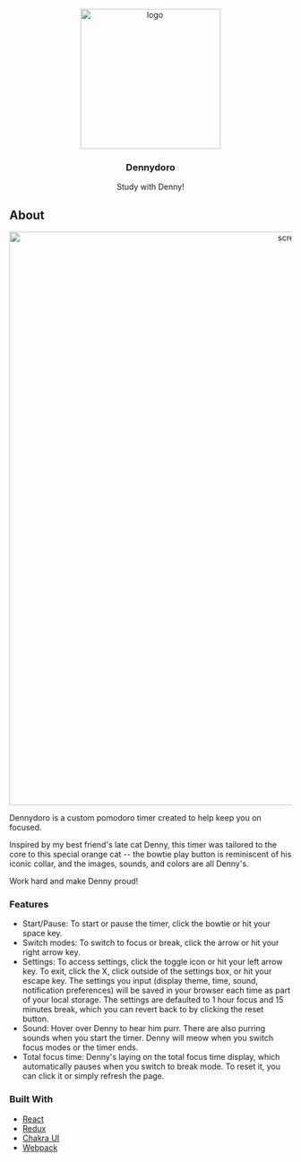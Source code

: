 <div id="top"></div>

<!-- logo -->
<br />
<div align="center">
  <a href="https://dennydoro.vercel.app">
    <img src="favicons/apple-touch-icon-focus.png" alt="logo" width="250" height="250" >
  </a>

<h3 align="center">Dennydoro</h3>

  <p align="center">
    Study with Denny!
  </p>
</div>

<!-- about -->

## About

<div align="center">
  <a href="https://dennydoro.vercel.app">
    <img src="images/dennydoro.png" alt="screenshots" width="1024">
  </a>
</div>

Dennydoro is a custom pomodoro timer created to help keep you on focused. 

Inspired by my best friend's late cat Denny, this timer was tailored to the core to this special orange cat -- the bowtie play button is reminiscent of his iconic collar, and the images, sounds, and colors are all Denny's.

Work hard and make Denny proud!

### Features
- Start/Pause: To start or pause the timer, click the bowtie or hit your space key.
- Switch modes: To switch to focus or break, click the arrow or hit your right arrow key.
- Settings: To access settings, click the toggle icon or hit your left arrow key. To exit, click the X, click outside of the settings box, or hit your escape key. The settings you input (display theme, time, sound, notification preferences) will be saved in your browser each time as part of your local storage. The settings are defaulted to 1 hour focus and 15 minutes break, which you can revert back to by clicking the reset button.
- Sound: Hover over Denny to hear him purr. There are also purring sounds when you start the timer. Denny will meow when you switch focus modes or the timer ends.
- Total focus time: Denny's laying on the total focus time display, which automatically pauses when you switch to break mode. To reset it, you can click it or simply refresh the page.


### Built With

- [React](https://reactjs.org/)
- [Redux](https://redux.js.org/)
- [Chakra UI](https://chakra-ui.com/)
- [Webpack](https://webpack.js.org/)
